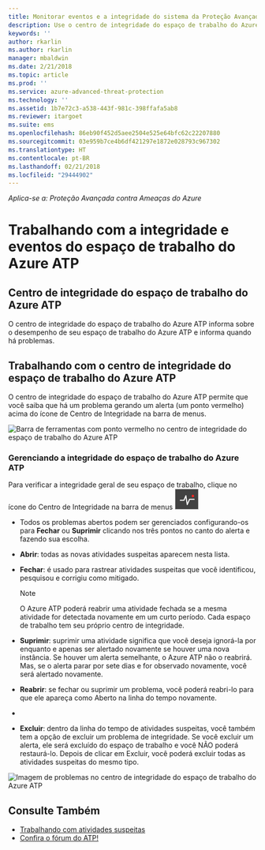 ```yaml
---
title: Monitorar eventos e a integridade do sistema da Proteção Avançada contra Ameaças do Azure | Microsoft Docs
description: Use o centro de integridade do espaço de trabalho do Azure ATP para verificar como o serviço do Azure ATP está funcionando, ser alertado sobre possíveis problemas e exibir eventos de sistema no Visualizador de Eventos.
keywords: ''
author: rkarlin
ms.author: rkarlin
manager: mbaldwin
ms.date: 2/21/2018
ms.topic: article
ms.prod: ''
ms.service: azure-advanced-threat-protection
ms.technology: ''
ms.assetid: 1b7e72c3-a538-443f-981c-398ffafa5ab8
ms.reviewer: itargoet
ms.suite: ems
ms.openlocfilehash: 86eb90f452d5aee2504e525e64bfc62c22207880
ms.sourcegitcommit: 03e959b7ce4b6df421297e1872e028793c967302
ms.translationtype: HT
ms.contentlocale: pt-BR
ms.lasthandoff: 02/21/2018
ms.locfileid: "29444902"
---
```

*Aplica-se a: Proteção Avançada contra Ameaças do Azure*


# <a name="working-with-azure-atp-workspace-health-and-events"></a>Trabalhando com a integridade e eventos do espaço de trabalho do Azure ATP

## <a name="azure-atp-workspace-health-center"></a>Centro de integridade do espaço de trabalho do Azure ATP 

O centro de integridade do espaço de trabalho do Azure ATP informa sobre o desempenho de seu espaço de trabalho do Azure ATP e informa quando há problemas.

## <a name="working-with-the-azure-atp-workspace-health-center"></a>Trabalhando com o centro de integridade do espaço de trabalho do Azure ATP

O centro de integridade do espaço de trabalho do Azure ATP permite que você saiba que há um problema gerando um alerta (um ponto vermelho) acima do ícone de Centro de Integridade na barra de menus.

![Barra de ferramentas com ponto vermelho no centro de integridade do espaço de trabalho do Azure ATP](media/atp-health-bar.png)

### <a name="managing-azure-atp-workspace-health"></a>Gerenciando a integridade do espaço de trabalho do Azure ATP
Para verificar a integridade geral de seu espaço de trabalho, clique no ícone do Centro de Integridade na barra de menus ![Ícone do centro de integridade do espaço de trabalho do Azure ATP](media/atp-red-dot.png)

-   Todos os problemas abertos podem ser gerenciados configurando-os para **Fechar** ou **Suprimir** clicando nos três pontos no canto do alerta e fazendo sua escolha.

-   **Abrir**: todas as novas atividades suspeitas aparecem nesta lista.

-   **Fechar**: é usado para rastrear atividades suspeitas que você identificou, pesquisou e corrigiu como mitigado.

    > [!NOTE]
    > O Azure ATP poderá reabrir uma atividade fechada se a mesma atividade for detectada novamente em um curto período.
    > Cada espaço de trabalho tem seu próprio centro de integridade.

-   **Suprimir**: suprimir uma atividade significa que você deseja ignorá-la por enquanto e apenas ser alertado novamente se houver uma nova instância. Se houver um alerta semelhante, o Azure ATP não o reabrirá. Mas, se o alerta parar por sete dias e for observado novamente, você será alertado novamente.

-   **Reabrir**: se fechar ou suprimir um problema, você poderá reabri-lo para que ele apareça como Aberto na linha do tempo novamente.
- 
- **Excluir**: dentro da linha do tempo de atividades suspeitas, você também tem a opção de excluir um problema de integridade. Se você excluir um alerta, ele será excluído do espaço de trabalho e você NÃO poderá restaurá-lo. Depois de clicar em Excluir, você poderá excluir todas as atividades suspeitas do mesmo tipo.



![Imagem de problemas no centro de integridade do espaço de trabalho do Azure ATP](media/atp-health-issue.png)






## <a name="see-also"></a>Consulte Também

- [Trabalhando com atividades suspeitas](working-with-suspicious-activities.md)
- [Confira o fórum do ATP!](https://aka.ms/azureatpcommunity)
